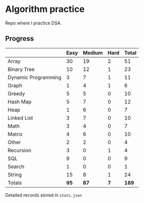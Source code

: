 # Algorithm practice

Repo where I practice DSA.

<!-- https://leetcode.com/l-ohman/ -->
<!-- todo: display the json data in some online visualization. -->

## Progress

<!-- { javascript: 49, python: 138, both: 7 } -->

|                     | Easy   | Medium | Hard  | Total   |
| ------------------- | ------ | ------ | ----- | ------- |
| Array               | 30     | 19     | 2     | 51      |
| Binary Tree         | 10     | 12     | 1     | 23      |
| Dynamic Programming | 3      | 7      | 1     | 11      |
| Graph               | 1      | 4      | 1     | 6       |
| Greedy              | 5      | 5      | 0     | 10      |
| Hash Map            | 5      | 7      | 0     | 12      |
| Heap                | 1      | 6      | 0     | 7       |
| Linked List         | 3      | 7      | 0     | 10      |
| Math                | 3      | 4      | 0     | 7       |
| Matrix              | 4      | 6      | 0     | 10      |
| Other               | 2      | 2      | 0     | 4       |
| Recursion           | 3      | 0      | 1     | 4       |
| SQL                 | 9      | 0      | 0     | 9       |
| Search              | 1      | 0      | 0     | 1       |
| String              | 15     | 8      | 1     | 24      |
| Totals              | **95** | **87** | **7** | **189** |

Detailed records stored in `stats.json`
